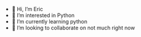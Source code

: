 - 👋 Hi, I’m Eric
- 👀 I’m interested in Python
- 🌱 I’m currently learning python
- 💞️ I’m looking to collaborate on not much right now

<!---
er/er is a ✨ special ✨ repository because its `README.md` (this file) appears on your GitHub profile.
You can click the Preview link to take a look at your changes.
--->

